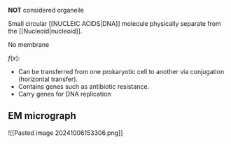 **NOT** considered organelle  

Small circular [[NUCLEIC ACIDS|DNA]] molecule physically separate from the [[Nucleoid|nucleoid]].

No membrane

$f(x)$:
- Can be transferred from one prokaryotic cell to another via conjugation (horizontal transfer).  
- Contains genes such as antibiotic resistance.  
- Carry genes for DNA replication
## EM micrograph
![[Pasted image 20241006153306.png]]